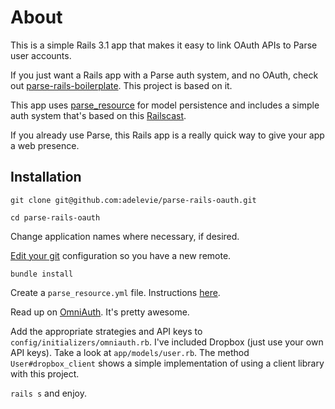 # About

This is a simple Rails 3.1 app that makes it easy to link OAuth APIs to Parse user accounts.

If you just want a Rails app with a Parse auth system, and no OAuth, check out [parse-rails-boilerplate](http://github.com/adelevie/parse-rails-boilerplate). This project is based on it.

This app uses [parse_resource](http://github.com/adelevie/parse_resource) for model persistence and includes a simple auth system that's based on this [Railscast](http://asciicasts.com/episodes/250-authentication-from-scratch).

If you already use Parse, this Rails app is a really quick way to give your app a web presence.

## Installation

`git clone git@github.com:adelevie/parse-rails-oauth.git`

`cd parse-rails-oauth`

Change application names where necessary, if desired.

[Edit your git](http://stackoverflow.com/questions/2420056/whats-the-best-way-to-replace-remote-origin-url-in-git) configuration so you have a new remote.

`bundle install`

Create a `parse_resource.yml` file. Instructions [here](https://github.com/adelevie/parse_resource/blob/master/README.md).

Read up on [OmniAuth](https://github.com/intridea/omniauth). It's pretty awesome.

Add the appropriate strategies and API keys to `config/initializers/omniauth.rb`. I've included Dropbox (just use your own API keys). Take a look at `app/models/user.rb`. The method `User#dropbox_client` shows a simple implementation of using a client library with this project.

`rails s` and enjoy.
